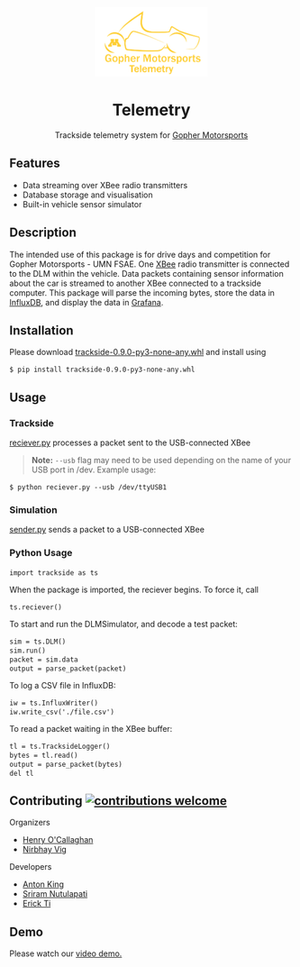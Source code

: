 <div align="center">

  <img src="./img/logo.png" width="200px">
  <h1>Telemetry</h1>
</div>


<p align="center">
   Trackside telemetry system for <a href="https://gophermotorsports.com">Gopher Motorsports</a>
</p>


## Features

* Data streaming over XBee radio transmitters
* Database storage and visualisation
* Built-in vehicle sensor simulator

## Description
The intended use of this package is for drive days and competition for Gopher Motorsports - UMN FSAE. One [XBee](https://www.digi.com/xbee) radio transmitter is connected to the DLM within the vehicle. Data packets containing sensor information about the car is streamed to another XBee connected to a trackside computer. This package will parse the incoming bytes, store the data in [InfluxDB](https://www.influxdata.com/), and display the data in [Grafana](https://grafana.com/).


## Installation
Please download [trackside-0.9.0-py3-none-any.whl](trackside-0.9.0-py3-none-any.whl) and install using
```{bash}
$ pip install trackside-0.9.0-py3-none-any.whl
```

## Usage

### Trackside
[reciever.py](trackside/reciever.py) processes a packet sent to the USB-connected XBee
> **Note:** `--usb` flag may need to be used depending on the name of your USB port in /dev. Example usage:
```{bash}
$ python reciever.py --usb /dev/ttyUSB1
```

### Simulation
[sender.py](trackside/sender.py) sends a packet to a USB-connected XBee


### Python Usage 
```{python}
import trackside as ts
```
When the package is imported, the reciever begins. To force it, call
```{python}
ts.reciever()
```

To start and run the DLMSimulator, and decode a test packet:
```{python}
sim = ts.DLM()
sim.run()
packet = sim.data
output = parse_packet(packet)
``` 

To log a CSV file in InfluxDB:
```{python}
iw = ts.InfluxWriter()
iw.write_csv('./file.csv')
```

To read a packet waiting in the XBee buffer:
```{python}
tl = ts.TracksideLogger()
bytes = tl.read()
output = parse_packet(bytes)
del tl
```


## Contributing [![contributions welcome](https://img.shields.io/badge/contributions-welcome-brightgreen.svg?style=flat)](https://github.com/inessadl/readme/issues)

Organizers
- [Henry O'Callaghan](https://github.com/hocally)
- [Nirbhay Vig](https://github.com/nirbhayvig)

Developers
- [Anton King](https://github.com/antonsking)
- [Sriram Nutulapati](https://github.com/Sriram212)
- [Erick Ti](https://github.com/erick-ti)

## Demo
Please watch our [video demo.](https://www.youtube.com/watch?v=CE0avbeNgHw)


